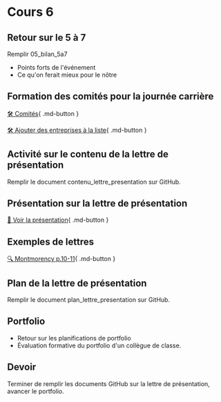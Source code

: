 # Cours 6

## Retour sur le 5 à 7
Remplir 05_bilan_5a7

* Points forts de l'événement
* Ce qu'on ferait mieux pour le nôtre

## Formation des comités pour la journée carrière
[🛠️ Comités](./stages/journeeCarriere.md){ .md-button }    

[🛠️ Ajouter des entreprises à la liste](https://cmontmorency365-my.sharepoint.com/:x:/g/personal/lora_boisvert_cmontmorency_qc_ca/EfoMe3Rzg7FGihjnoKGn7OcBMEdYWxjf1mPycznkJt4y1A?e=hdsfDi){ .md-button }    



## Activité sur le contenu de la lettre de présentation
Remplir le document contenu_lettre_presentation sur GitHub. 

## Présentation sur la lettre de présentation     
[📁 Voir la présentation](https://cmontmorency365-my.sharepoint.com/:b:/g/personal/lora_boisvert_cmontmorency_qc_ca/ERrX846mpkdKu4CkXSbw1TYBDAUmeVdpkbbA89qHX-jchw?e=aiBfkj){ .md-button }  

## Exemples de lettres 
[🔍 Montmorency p.10-11](https://www.cmontmorency.qc.ca/wp-content/uploads/2023/11/Petit-guide-de-recherche-demploi.pdf){ .md-button }      

## Plan de la lettre de présentation
Remplir le document plan_lettre_presentation sur GitHub. 

## Portfolio
* Retour sur les planifications de portfolio
* Évaluation formative du portfolio d'un collègue de classe.
  
## Devoir
Terminer de remplir les documents GitHub sur la lettre de présentation, avancer le portfolio.     

